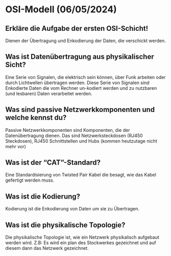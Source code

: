 # OSI-Modell (06/05/2024)

##	Erkläre die Aufgabe der ersten OSI-Schicht!

Dienen der Übertragung und Enkodierung der Daten, die verschickt werden.

##	Was ist Datenübertragung aus physikalischer Sicht?

Eine Serie von Signalen, die elektrisch sein können, über Funk arbeiten oder durch Lichtwellen übertragen werden. Diese Serie von Signalen sind Enkodierte Daten die vom Rechner un-kodiert werden und zu nutzbaren (und lesbaren) Daten verarbeitet werden.

##	Was sind passive Netzwerkkomponenten und welche kennst du?

Passive Netzwerkkomponenten sind Komponenten, die der Datenübertragung dienen. Das sind Netzwerksteckdosen (RJ450 Steckdosen), RJ450 Schnittstellen und Hubs (kommen heutzutage nicht mehr vor)

##	Was ist der “CAT”-Standard?

Eine Standardisierung von Twisted Pair Kabel die besagt, wie das Kabel gefertigt werden muss. 

##	Was ist die Kodierung?

Kodierung ist die Enkodierung von Daten um sie zu Übertragen.

##	Was ist die physikalische Topologie?

Die physikalische Topologie ist, wie ein Netzwerk physikalisch aufgebaut werden wird. Z.B: Es wird ein plan des Stockwerkes gezeichnet und auf diesem dann das Netzwerk gezeichnet.
